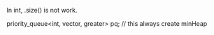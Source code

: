 In int, .size() is not work.

priority_queue<int, vector<int>, greater<int>> pq; // this always create minHeap
